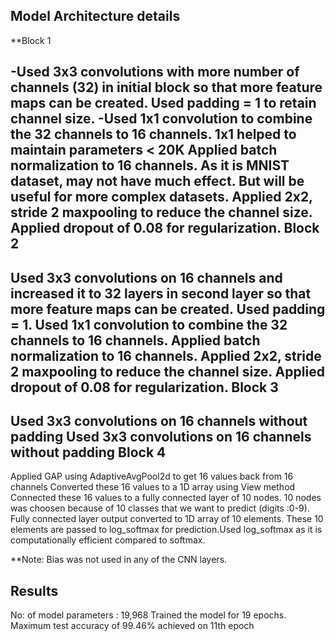 Model Architecture details
--------------------------
**Block 1

-Used 3x3 convolutions with more number of channels (32) in initial block so that more feature maps can be created. Used padding = 1 to retain channel size.
-Used 1x1 convolution to combine the 32 channels to 16 channels. 1x1 helped to maintain parameters < 20K
Applied batch normalization to 16 channels. As it is MNIST dataset, may not have much effect. But will be useful for more complex datasets.
Applied 2x2, stride 2 maxpooling to reduce the channel size.
Applied dropout of 0.08 for regularization.
Block 2
-------
Used 3x3 convolutions on 16 channels and increased it to 32 layers in second layer so that more feature maps can be created. Used padding = 1.
Used 1x1 convolution to combine the 32 channels to 16 channels. 
Applied batch normalization to 16 channels.
Applied 2x2, stride 2 maxpooling to reduce the channel size.
Applied dropout of 0.08 for regularization.
Block 3
-------
Used 3x3 convolutions on 16 channels without padding
Used 3x3 convolutions on 16 channels without padding
Block 4
-------
Applied GAP using AdaptiveAvgPool2d to get 16 values back from 16 channels
Converted these 16 values to a 1D array using View method
Connected these 16 values to a fully connected layer of 10 nodes. 10 nodes was choosen because of 10 classes that we want to predict (digits :0-9).
Fully connected layer output converted to 1D array of 10 elements.
These 10 elements are passed to log_softmax for prediction.Used log_softmax as it is computationally efficient compared to softmax.

**Note: Bias was not used in any of the CNN layers.

Results
-------
No: of model parameters : 19,968
Trained the model for 19 epochs.
Maximum test accuracy of 99.46% achieved on 11th epoch
